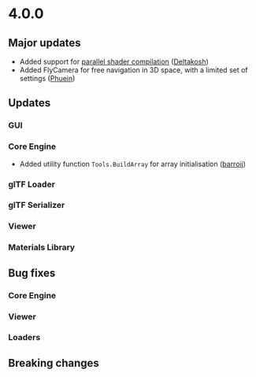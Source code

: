# 4.0.0

## Major updates

- Added support for [parallel shader compilation](https://www.khronos.org/registry/webgl/extensions/KHR_parallel_shader_compile/) ([Deltakosh](https://github.com/deltakosh))
- Added FlyCamera for free navigation in 3D space, with a limited set of settings ([Phuein](https://github.com/phuein))

## Updates

### GUI

### Core Engine

- Added utility function `Tools.BuildArray` for array initialisation ([barroij](https://github.com/barroij))

### glTF Loader

### glTF Serializer

### Viewer

### Materials Library

## Bug fixes

### Core Engine



### Viewer

### Loaders

## Breaking changes
